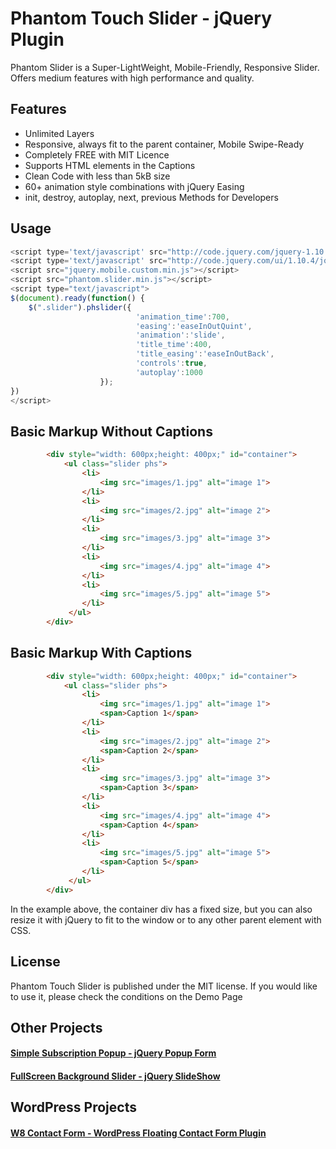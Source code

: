 # Phantom Touch Slider - jQuery Plugin

Phantom Slider is a Super-LightWeight, Mobile-Friendly, Responsive Slider. 
Offers medium features with high performance and quality.

## Features ##
* Unlimited Layers
* Responsive, always fit to the parent container, Mobile Swipe-Ready
* Completely FREE with MIT Licence
* Supports HTML elements in the Captions
* Clean Code with less than 5kB size
* 60+ animation style combinations with jQuery Easing
* init, destroy, autoplay, next, previous Methods for Developers

## Usage ##
```javascript
<script type='text/javascript' src="http://code.jquery.com/jquery-1.10.2.min.js"></script>
<script type='text/javascript' src="http://code.jquery.com/ui/1.10.4/jquery-ui.js"></script>
<script src="jquery.mobile.custom.min.js"></script>
<script src="phantom.slider.min.js"></script>
<script type="text/javascript">
$(document).ready(function() {
	$(".slider").phslider({
							'animation_time':700,
							'easing':'easeInOutQuint',
							'animation':'slide',
							'title_time':400,
							'title_easing':'easeInOutBack',
							'controls':true,
							'autoplay':1000
					});
})
</script>
```

## Basic Markup Without Captions ##
```html
		<div style="width: 600px;height: 400px;" id="container">
			<ul class="slider phs">
				<li>
					<img src="images/1.jpg" alt="image 1">
				</li>
				<li>
					<img src="images/2.jpg" alt="image 2">
				</li>
				<li>
					<img src="images/3.jpg" alt="image 3">
				</li>
				<li>
					<img src="images/4.jpg" alt="image 4">
				</li>
				<li>
					<img src="images/5.jpg" alt="image 5">
				</li>
			 </ul>
		</div>
```
## Basic Markup With Captions ##
```html
		<div style="width: 600px;height: 400px;" id="container">
			<ul class="slider phs">
				<li>
					<img src="images/1.jpg" alt="image 1">
					<span>Caption 1</span>
				</li>
				<li>
					<img src="images/2.jpg" alt="image 2">
					<span>Caption 2</span>
				</li>
				<li>
					<img src="images/3.jpg" alt="image 3">
					<span>Caption 3</span>
				</li>
				<li>
					<img src="images/4.jpg" alt="image 4">
					<span>Caption 4</span>
				</li>
				<li>
					<img src="images/5.jpg" alt="image 5">
					<span>Caption 5</span>
				</li>
			 </ul>
		</div>
```
In the example above, the container div has a fixed size, but you can also resize it with jQuery to fit to the window or to any other parent element with CSS.

## License ##

Phantom Touch Slider is published under the MIT license.
If you would like to use it, please check the conditions on the Demo Page

## Other Projects ##

#### [Simple Subscription Popup - jQuery Popup Form](https://codecanyon.net/item/simple-subscription-popupjquery-email-signup-form/7301421?ref=pantherius) ####

#### [FullScreen Background Slider - jQuery SlideShow](https://codecanyon.net/item/fullscreen-background-slider-jquery-slideshow/6692226?ref=pantherius) ####

## WordPress Projects ##

#### [W8 Contact Form - WordPress Floating Contact Form Plugin](https://codecanyon.net/item/w8-contact-form-wordpress-contact-form-plugin/9661063?ref=pantherius) ####
